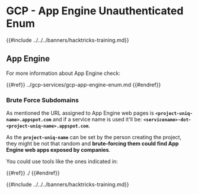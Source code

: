 # GCP - App Engine Unauthenticated Enum

{{#include ../../../banners/hacktricks-training.md}}

## App Engine

For more information about App Engine check:

{{#ref}}
../gcp-services/gcp-app-engine-enum.md
{{#endref}}

### Brute Force Subdomains

As mentioned the URL assigned to App Engine web pages is **`<project-uniq-name>.appspot.com`** and if a service name is used it'll be: **`<servicename>-dot-<project-uniq-name>.appspot.com`**.

As the **`project-uniq-name`** can be set by the person creating the project, they might be not that random and **brute-forcing them could find App Engine web apps exposed by companies**.

You could use tools like the ones indicated in:

{{#ref}}
./
{{#endref}}

{{#include ../../../banners/hacktricks-training.md}}



